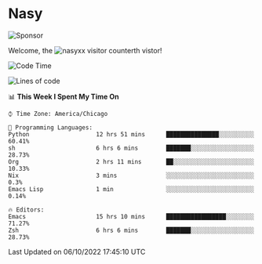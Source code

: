 # Nasy

<!--
<p align="center">
<img height="200" src="https://github-readme-stats.vercel.app/api?username=nasyxx&count_private=true&show_icons=true&theme=dracula&include_all_commits=true"/>
<img height="200" src="https://github-readme-stats.vercel.app/api/top-langs/?username=nasyxx&theme=dracula&hide=html,jupyter+notebook&count_private=true&show_icons=true"/>
</p>

  
----------------
-->

![Sponsor](https://img.shields.io/static/v1.svg?label=Sponsor&message=%E2%9D%A4&logo=GitHub&style=flat&color=pink)
 
Welcome, the ![nasyxx visitor counter](https://count.getloli.com/get/@nasyxx?theme=rule34)th vistor!
 
<!--START_SECTION:waka-->
![Code Time](http://img.shields.io/badge/Code%20Time-2%2C692%20hrs%2044%20mins-blue)

![Lines of code](https://img.shields.io/badge/From%20Hello%20World%20I%27ve%20Written-5%20Million%20lines%20of%20code-blue)

📊 **This Week I Spent My Time On** 

```text
⌚︎ Time Zone: America/Chicago

💬 Programming Languages: 
Python                   12 hrs 51 mins      ███████████████░░░░░░░░░░   60.41% 
sh                       6 hrs 6 mins        ███████░░░░░░░░░░░░░░░░░░   28.73% 
Org                      2 hrs 11 mins       ██░░░░░░░░░░░░░░░░░░░░░░░   10.33% 
Nix                      3 mins              ░░░░░░░░░░░░░░░░░░░░░░░░░   0.3% 
Emacs Lisp               1 min               ░░░░░░░░░░░░░░░░░░░░░░░░░   0.14%

🔥 Editors: 
Emacs                    15 hrs 10 mins      █████████████████░░░░░░░░   71.27% 
Zsh                      6 hrs 6 mins        ███████░░░░░░░░░░░░░░░░░░   28.73%

```


 Last Updated on 06/10/2022 17:45:10 UTC
<!--END_SECTION:waka-->

<!-- ![visitors](https://visitor-badge.laobi.icu/badge?page_id=nasyxx.nasyxx) -->
